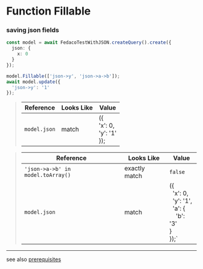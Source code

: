 # Function Fillable
### saving json fields

```typescript
const model = await FedacoTestWithJSON.createQuery().create({
  json: {
    x: 0
  }
});
```
```typescript
model.Fillable(['json->y', 'json->a->b']);
await model.update({
  'json->y': '1'
});
```


> | Reference | Looks Like | Value                                   |
> | ------ | ----- |-----------------------------------------|
> | `model.json` | match | ({ <br/> 'x': 0, <br/>'y': '1' <br/>}); |


> | Reference | Looks Like | Value                                                                                                              |
> | ------ | ----- |--------------------------------------------------------------------------------------------------------------------|
> | `'json->a->b' in model.toArray()` | exactly match | `false`                                                                                                            |
> | `model.json` | match | ({ <br/> &nbsp; 'x': 0, <br /> &nbsp; 'y': '1', <br /> &nbsp; 'a': { <br /> &nbsp; &nbsp; 'b': '3' <br/> } <br/>    });` |


----
see also [prerequisites](./../database-fedaco-integration/prerequisite)
